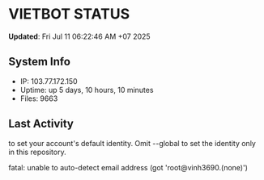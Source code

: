 # VIETBOT STATUS
**Updated**: Fri Jul 11 06:22:46 AM +07 2025

## System Info
- IP: 103.77.172.150
- Uptime: up 5 days, 10 hours, 10 minutes
- Files: 9663

## Last Activity

to set your account's default identity.
Omit --global to set the identity only in this repository.

fatal: unable to auto-detect email address (got 'root@vinh3690.(none)')
